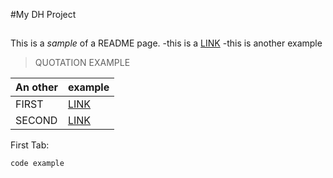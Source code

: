 #My DH Project

##

This is a *sample* of a README page.
-this is a [LINK](https://www.unive.it/data/course/378930)
-this is another example

>QUOTATION EXAMPLE

| An other | example |
|---------|---------|
| FIRST |  [LINK](https://www.unive.it/data/course/378930)|
| SECOND | [LINK](https://www.unive.it/data/course/378930)|


First Tab:

```sh
code example
```
